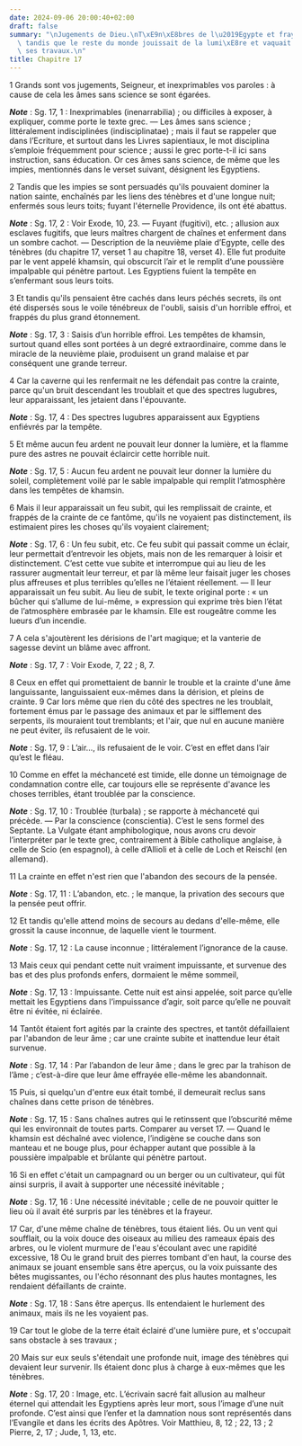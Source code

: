 ```yaml
---
date: 2024-09-06 20:00:40+02:00
draft: false
summary: "\nJugements de Dieu.\nT\xE9n\xE8bres de l\u2019Egypte et frayeur des Egyptiens,\
  \ tandis que le reste du monde jouissait de la lumi\xE8re et vaquait librement \xE0\
  \ ses travaux.\n"
title: Chapitre 17
---
```





1 Grands sont vos jugements, Seigneur, et inexprimables vos paroles : à cause de cela les âmes sans science se sont égarées.

***Note*** :  Sg. 17, 1 : Inexprimables (inenarrabilia) ; ou difficiles à exposer, à expliquer, comme porte le texte grec. ― Les âmes sans science ; littéralement indisciplinées (indisciplinatae) ; mais il faut se rappeler que dans l’Ecriture, et surtout dans les Livres sapientiaux, le mot disciplina s’emploie fréquemment pour science ; aussi le grec porte-t-il ici sans instruction, sans éducation. Or ces âmes sans science, de même que les impies, mentionnés dans le verset suivant, désignent les Egyptiens.


2 Tandis que les impies se sont persuadés qu'ils pouvaient dominer la nation sainte, enchaînés par les liens des ténèbres et d'une longue nuit; enfermés sous leurs toits; fuyant l'éternelle Providence, ils ont été abattus.

***Note*** :  Sg. 17, 2 : Voir Exode, 10, 23. ― Fuyant (fugitivi), etc. ; allusion aux esclaves fugitifs, que leurs maîtres chargent de chaînes et enferment dans un sombre cachot. ― Description de la neuvième plaie d’Egypte, celle des ténèbres (du chapitre 17, verset 1 au chapitre 18, verset 4). Elle fut produite par le vent appelé khamsin, qui obscurcit l’air et le remplit d’une poussière impalpable qui pénètre partout. Les Egyptiens fuient la tempête en s’enfermant sous leurs toits.

3 Et tandis qu'ils pensaient être cachés dans leurs péchés secrets, ils ont été dispersés sous le voile ténébreux de l'oubli, saisis d'un horrible effroi, et frappés du plus grand étonnement.

***Note*** :  Sg. 17, 3 : Saisis d’un horrible effroi. Les tempêtes de khamsin, surtout quand elles sont portées à un degré extraordinaire, comme dans le miracle de la neuvième plaie, produisent un grand malaise et par conséquent une grande terreur.

4 Car la caverne qui les renfermait ne les défendait pas contre la crainte, parce qu'un bruit descendant les troublait et que des spectres lugubres, leur apparaissant, les jetaient dans l'épouvante.

***Note*** :  Sg. 17, 4 : Des spectres lugubres apparaissent aux Egyptiens enfiévrés par la tempête.

5 Et même aucun feu ardent ne pouvait leur donner la lumière, et la flamme pure des astres ne pouvait éclaircir cette horrible nuit.

***Note*** :  Sg. 17, 5 : Aucun feu ardent ne pouvait leur donner la lumière du soleil, complètement voilé par le sable impalpable qui remplit l’atmosphère dans les tempêtes de khamsin.

6 Mais il leur apparaissait un feu subit, qui les remplissait de crainte, et frappés de la crainte de ce fantôme, qu'ils ne voyaient pas distinctement, ils estimaient pires les choses qu'ils voyaient clairement;

***Note*** :  Sg. 17, 6 : Un feu subit, etc. Ce feu subit qui passait comme un éclair, leur permettait d’entrevoir les objets, mais non de les remarquer à loisir et distinctement. C’est cette vue subite et interrompue qui au lieu de les rassurer augmentait leur terreur, et par là même leur faisait juger les choses plus affreuses et plus terribles qu’elles ne l’étaient réellement. ― Il leur apparaissait un feu subit. Au lieu de subit, le texte original porte : « un bûcher qui s’allume de lui-même, » expression qui exprime très bien l’état de l’atmosphère embrasée par le khamsin. Elle est rougeâtre comme les lueurs d’un incendie.

7 A cela s'ajoutèrent les dérisions de l'art magique; et la vanterie de sagesse devint un blâme avec affront.

***Note*** :  Sg. 17, 7 : Voir Exode, 7, 22 ; 8, 7.

8 Ceux en effet qui promettaient de bannir le trouble et la crainte d'une âme languissante, languissaient eux-mêmes dans la dérision, et pleins de crainte. 9 Car lors même que rien du côté des spectres ne les troublait, fortement émus par le passage des animaux et par le sifflement des serpents, ils mouraient tout tremblants; et l'air, que nul en aucune manière ne peut éviter, ils refusaient de le voir.

***Note*** :  Sg. 17, 9 : L’air…, ils refusaient de le voir. C’est en effet dans l’air qu’est le fléau.

10 Comme en effet la méchanceté est timide, elle donne un témoignage de condamnation contre elle, car toujours elle se représente d'avance les choses terribles, étant troublée par la conscience.

***Note*** :  Sg. 17, 10 : Troublée (turbala) ; se rapporte à méchanceté qui précède. ― Par la conscience (conscientia). C’est le sens formel des Septante. La Vulgate étant amphibologique, nous avons cru devoir l’interpréter par le texte grec, contrairement à Bible catholique anglaise, à celle de Scio (en espagnol), à celle d’Allioli et à celle de Loch et Reischl (en allemand).


11 La crainte en effet n'est rien que l'abandon des secours de la pensée.

***Note*** :  Sg. 17, 11 : L’abandon, etc. ; le manque, la privation des secours que la pensée peut offrir.

12 Et tandis qu'elle attend moins de secours au dedans d'elle-même, elle grossit la cause inconnue, de laquelle vient le tourment.

***Note*** :  Sg. 17, 12 : La cause inconnue ; littéralement l’ignorance de la cause.

13 Mais ceux qui pendant cette nuit vraiment impuissante, et survenue des bas et des plus profonds enfers, dormaient le même sommeil,

***Note*** :  Sg. 17, 13 : Impuissante. Cette nuit est ainsi appelée, soit parce qu’elle mettait les Egyptiens dans l’impuissance d’agir, soit parce qu’elle ne pouvait être ni évitée, ni éclairée.


14 Tantôt étaient fort agités par la crainte des spectres, et tantôt défaillaient par l'abandon de leur âme ; car une crainte subite et inattendue leur était survenue.

***Note*** :  Sg. 17, 14 : Par l’abandon de leur âme ; dans le grec par la trahison de l’âme ; c’est-à-dire que leur âme effrayée elle-même les abandonnait.

15 Puis, si quelqu'un d'entre eux était tombé, il demeurait reclus sans chaînes dans cette prison de ténèbres.

***Note*** :  Sg. 17, 15 : Sans chaînes autres qui le retinssent que l’obscurité même qui les environnait de toutes parts. Comparer au verset 17. ― Quand le khamsin est déchaîné avec violence, l’indigène se couche dans son manteau et ne bouge plus, pour échapper autant que possible à la poussière impalpable et brûlante qui pénètre partout.

16 Si en effet c'était un campagnard ou un berger ou un cultivateur, qui fût ainsi surpris, il avait à supporter une nécessité inévitable ;

***Note*** :  Sg. 17, 16 : Une nécessité inévitable ; celle de ne pouvoir quitter le lieu où il avait été surpris par les ténèbres et la frayeur.

17 Car, d'une même chaîne de ténèbres, tous étaient liés. Ou un vent qui soufflait, ou la voix douce des oiseaux au milieu des rameaux épais des arbres, ou le violent murmure de l'eau s'écoulant avec une rapidité excessive, 18 Ou le grand bruit des pierres tombant d'en haut, la course des animaux se jouant ensemble sans être aperçus, ou la voix puissante des bêtes mugissantes, ou l'écho résonnant des plus hautes montagnes, les rendaient défaillants de crainte.

***Note*** :  Sg. 17, 18 : Sans être aperçus. Ils entendaient le hurlement des animaux, mais ils ne les voyaient pas.

19 Car tout le globe de la terre était éclairé d'une lumière pure, et s'occupait sans obstacle à ses travaux ;


20 Mais sur eux seuls s'étendait une profonde nuit, image des ténèbres qui devaient leur survenir. Ils étaient donc plus à charge à eux-mêmes que les ténèbres.

***Note*** :  Sg. 17, 20 : Image, etc. L’écrivain sacré fait allusion au malheur éternel qui attendait les Egyptiens après leur mort, sous l’image d’une nuit profonde. C’est ainsi que l’enfer et la damnation nous sont représentés dans l’Evangile et dans les écrits des Apôtres. Voir Matthieu, 8, 12 ; 22, 13 ; 2 Pierre, 2, 17 ; Jude, 1, 13, etc.

